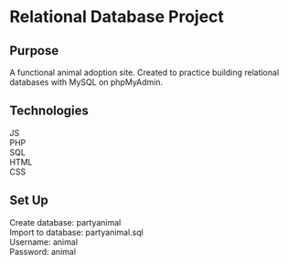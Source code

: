 # Relational Database Project

## Purpose
A functional animal adoption site. Created to practice building relational databases with MySQL on phpMyAdmin.

## Technologies
JS  
PHP  
SQL  
HTML  
CSS  

## Set Up
Create database: partyanimal  
Import to database: partyanimal.sql  
Username: animal  
Password: animal  
